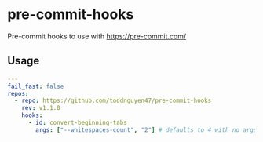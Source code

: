 # pre-commit-hooks

Pre-commit hooks to use with https://pre-commit.com/

## Usage

```yaml
---
fail_fast: false
repos:
  - repo: https://github.com/toddnguyen47/pre-commit-hooks
    rev: v1.1.0
    hooks:
      - id: convert-beginning-tabs
        args: ["--whitespaces-count", "2"] # defaults to 4 with no args
```
